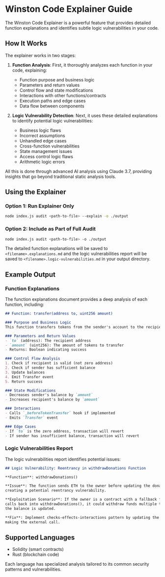 # Winston Code Explainer Guide

The Winston Code Explainer is a powerful feature that provides detailed function explanations and identifies subtle logic vulnerabilities in your code.

## How It Works

The explainer works in two stages:

1. **Function Analysis**: First, it thoroughly analyzes each function in your code, explaining:
   - Function purpose and business logic
   - Parameters and return values
   - Control flow and state modifications
   - Interactions with other functions/contracts
   - Execution paths and edge cases
   - Data flow between components

2. **Logic Vulnerability Detection**: Next, it uses these detailed explanations to identify potential logic vulnerabilities:
   - Business logic flaws
   - Incorrect assumptions
   - Unhandled edge cases
   - Cross-function vulnerabilities
   - State management issues
   - Access control logic flaws
   - Arithmetic logic errors

All this is done through advanced AI analysis using Claude 3.7, providing insights that go beyond traditional static analysis tools.

## Using the Explainer

### Option 1: Run Explainer Only

```bash
node index.js audit <path-to-file> --explain -o ./output
```

### Option 2: Include as Part of Full Audit

```bash
node index.js audit <path-to-file> -o ./output
```

The detailed function explanations will be saved to `<filename>.explanations.md` and the logic vulnerabilities report will be saved to `<filename>.logic-vulnerabilities.md` in your output directory.

## Example Output

### Function Explanations

The function explanations document provides a deep analysis of each function, including:

```markdown
## Function: transfer(address to, uint256 amount)

### Purpose and Business Logic
This function transfers tokens from the sender's account to the recipient.

### Parameters and Return Values
- `to` (address): The recipient address
- `amount` (uint256): The amount of tokens to transfer
- Returns: Boolean indicating success

### Control Flow Analysis
1. Check if recipient is valid (not zero address)
2. Check if sender has sufficient balance
3. Update balances
4. Emit Transfer event
5. Return success

### State Modifications
- Decreases sender's balance by `amount`
- Increases recipient's balance by `amount`

### Interactions
- Calls `_beforeTokenTransfer` hook if implemented
- Emits `Transfer` event

### Edge Cases
- If `to` is the zero address, transaction will revert
- If sender has insufficient balance, transaction will revert
```

### Logic Vulnerabilities Report

The logic vulnerabilities report identifies potential issues:

```markdown
## Logic Vulnerability: Reentrancy in withdrawDonations Function

**Function**: withdrawDonations()

**Issue**: The function sends ETH to the owner before updating the donation balance,
creating a potential reentrancy vulnerability.

**Exploitation Scenario**: If the owner is a contract with a fallback function that
calls back into withdrawDonations(), it could withdraw funds multiple times before
the balance is updated.

**Fix**: Implement checks-effects-interactions pattern by updating the balance before
making the external call.
```

## Supported Languages

- Solidity (smart contracts)
- Rust (blockchain code)

Each language has specialized analysis tailored to its common security patterns and vulnerabilities. 